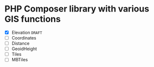 # PHP Composer library with various GIS functions

- [x] Elevation `DRAFT`
- [ ] Coordinates
- [ ] Distance
- [ ] GeoidHeight
- [ ] Tiles
- [ ] MBTiles